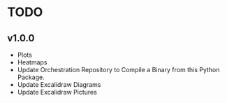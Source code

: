 # TODO

## v1.0.0

- Plots
- Heatmaps
- Update Orchestration Repository to Compile a Binary from this Python Package.
- Update Excalidraw Diagrams
- Update Excalidraw Pictures